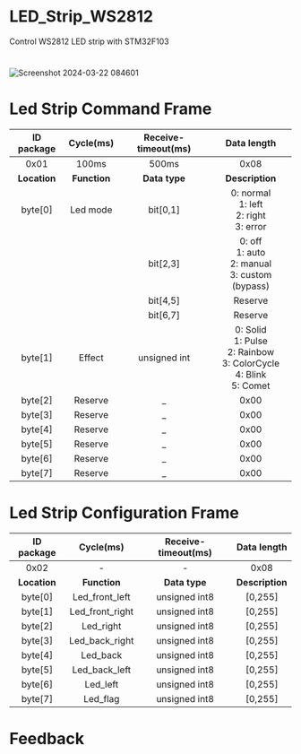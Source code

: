 # LED_Strip_WS2812
Control WS2812 LED strip with STM32F103
# 
![Screenshot 2024-03-22 084601](https://github.com/WanL0q/LED_Strip_WS2812/assets/134664967/3e64fd06-0365-4d2e-80c9-7bd812c33679)
# Led Strip Command Frame

| **ID package**          | **Cycle(ms)** | **Receive-timeout(ms)** | **Data length**                                                             |
|:-----------------------:|:-------------:|:-----------------------:|:---------------------------------------------------------------------------:|
| 0x01                    | 100ms         | 500ms                   | 0x08                                                                        |
| **Location**            |  **Function** | **Data type**           | **Description**                                                             |
| byte[0]                 | Led mode      | bit[0,1]                | 0: normal<br>1: left<br>2: right<br>3: error                                |
|                         |               | bit[2,3]                | 0: off<br>1: auto<br>2: manual<br>3: custom (bypass)                        |
|                         |               | bit[4,5]                | Reserve                                                                     |
|                         |               | bit[6,7]                | Reserve                                                                     |
| byte[1]                 | Effect        | unsigned int            | 0: Solid<br>1: Pulse<br>2: Rainbow<br>3: ColorCycle<br>4: Blink<br>5: Comet |
| byte[2]                 | Reserve       | _                       | 0x00                                                                        |
| byte[3]                 | Reserve       | _                       | 0x00                                                                        |
| byte[4]                 | Reserve       | _                       | 0x00                                                                        |
| byte[5]                 | Reserve       | _                       | 0x00                                                                        |
| byte[6]                 | Reserve       | _                       | 0x00                                                                        |
| byte[7]                 | Reserve       | _                       | 0x00                                                                        |
# Led Strip Configuration Frame

| **ID package**         | **Cycle(ms)** | **Receive-timeout(ms)** | **Data length** |
|:----------------------:|:-------------:|:-----------------------:|:---------------:|
| 0x02                   | -             | -                       | 0x08            |
| **Location**           | **Function**  | **Data type**           | **Description** |
| byte[0]                |Led_front_left | unsigned int8           | [0,255]         |  
| byte[1]                |Led_front_right| unsigned int8           | [0,255]         |
| byte[2]                |Led_right      | unsigned int8           | [0,255]         |
| byte[3]                |Led_back_right | unsigned int8           | [0,255]         |
| byte[4]                |Led_back       | unsigned int8           | [0,255]         |
| byte[5]                |Led_back_left  | unsigned int8           | [0,255]         |
| byte[6]                |Led_left       | unsigned int8           | [0,255]         |
| byte[7]                |Led_flag       | unsigned int8           | [0,255]         |

# Feedback

